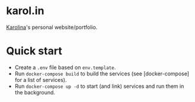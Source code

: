 # karol.in

[Karolina](http://karolina.design)'s personal website/portfolio.

# Quick start

- Create a `.env` file based on `env.template`.
- Run `docker-compose build` to build the services (see [docker-compose] for a list of services).
- Run `docker-compose up -d` to start (and link) services and run them in the background.

